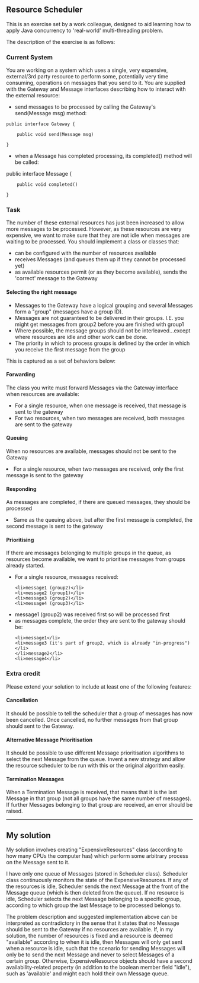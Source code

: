 Resource Scheduler
---

This is an exercise set by a work colleague, designed to aid learning how to apply Java concurrency to 'real-world' multi-threading problem.


The description of the exercise is as follows:

<h3>Current System</h3>

You are working on a system which uses a single, very expensive, external/3rd party resource to perform some, potentially very time consuming,
operations on messages that you send to it. You are supplied with the Gateway and Message interfaces describing how to interact with the
external resource:

<ul>
<li>send messages to be processed by calling the Gateway's send(Message msg) method:</li>
</ul>

    public interface Gateway {

        public void send(Message msg)

    }
<ul>
<li>when a Message has completed processing, its completed() method will be called:</li>
</ul>
    public interface Message {

        public void completed()

    }

</ul>

<h3>Task</h3>

The number of these external resources has just been increased to allow more messages to be processed. However, as these resources are very
expensive, we want to make sure that they are not idle when messages are waiting to be processed. You should implement a class or classes
that:

<ul>
<li>can be configured with the number of resources available</li>
<li>receives Messages (and queues them up if they cannot be processed yet)</li>
<li>as available resources permit (or as they become available), sends the 'correct' message to the Gateway</li>
</ul>

<h4>Selecting the right message</h4>

<ul>
<li>Messages to the Gateway have a logical grouping and several Messages form a "group" (messages have a group ID).</li>
<li>Messages are not guaranteed to be delivered in their groups. I.E. you might get messages from group2 before you are finished with group1</li>
<li>Where possible, the message groups should not be interleaved...except where resources are idle and other work can be done.</li>
<li>The priority in which to process groups is defined by the order in which you receive the first message from the group</li>
</ul>

This is captured as a set of behaviors below:

<h4>Forwarding</h4>

The class you write must forward Messages via the Gateway interface when resources are available:
<ul>
<li>For a single resource, when one message is received, that message is sent to the gateway</li>
<li>For two resources, when two messages are received, both messages are sent to the gateway</li>
</ul>

<h4>Queuing</h4>

When no resources are available, messages should not be sent to the Gateway
<li>For a single resource, when two messages are received, only the first message is sent to the gateway</li>

<h4>Responding</h4>

As messages are completed, if there are queued messages, they should be processed
<li>Same as the queuing above, but after the first message is completed, the second message is sent to the gateway</li>

<h4>Prioritising</h4>

If there are messages belonging to multiple groups in the queue, as resources become available, we want to prioritise messages from groups
already started.

<ul>
<li>For a single resource, messages received:</li>

    <li>message1 (group2)</li>
    <li>message2 (group1)</li>
    <li>message3 (group2)</li>
    <li>message4 (group3)</li>

<li>message1 (group2) was received first so will be processed first</li>
<li>as messages complete, the order they are sent to the gateway should be:</li>

    <li>message1</li>
    <li>message3 (it's part of group2, which is already "in-progress")</li>
    </li>message2</li>
    <li>message4</li>
</ul>

<h3>Extra credit</h3>

Please extend your solution to include at least one of the following features:

<h4>Cancellation</h4>

It should be possible to tell the scheduler that a group of messages has now been cancelled. Once cancelled, no further messages from that
group should sent to the Gateway.

<h4>Alternative Message Prioritisation</h4>

It should be possible to use different Message prioritisation algorithms to select the next Message from the queue. Invent a new strategy and
allow the resource scheduler to be run with this or the original algorithm easily.

<h4>Termination Messages</h4>

When a Termination Message is received, that means that it is the last Message in that group (not all groups have the same number of
messages). If further Messages belonging to that group are received, an error should be raised.

-------
<h2>My solution</h2>

My solution involves creating "ExpensiveResources" class (according to how many CPUs the computer has) which perform some arbitrary process on the Message sent to it.

I have only one queue of Messages (stored in Scheduler class).
Scheduler class continuously monitors the state of the ExpensiveResources.
If any of the resources is idle, Scheduler sends the next Message at the front of the Message queue (which is then deleted from the queue).
If no resource is idle, Scheduler selects the next Message belonging to a specific group, according to which group the last Message to be processed belongs to.


The problem description and suggested implementation above can be interpreted as contradictory in the sense that it states that no Message should be sent to the Gateway if no resources are available.
If, in my solution, the number of resources is fixed and a resource is deemed "available" according to when it is idle, then Messages will only get sent when a resource is idle, such that the scenario for sending Messages will only be to send the next Message and never to select Messages of a certain group.
Otherwise, ExpensiveResource objects should have a second availability-related property (in addition to the boolean member field "idle"), such as 'available' and might each hold their own Message queue.
